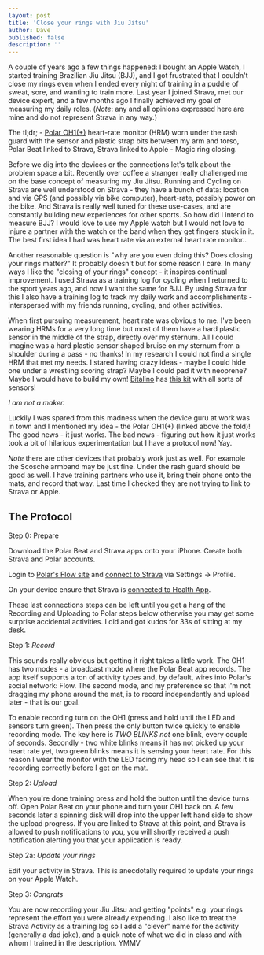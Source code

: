 ```yaml
---
layout: post
title: 'Close your rings with Jiu Jitsu'
author: Dave
published: false
description: ''
---
```


A couple of years ago a few things happened: I bought an Apple Watch, I started training Brazilian Jiu Jitsu (BJJ), and I got frustrated that I couldn't close my rings even when I ended every night of training in a puddle of sweat, sore, and wanting to train more.  Last year I joined Strava, met our device expert, and a few months ago I finally achieved my goal of measuring my daily roles.  (_Note_: any and all opinions expressed here are mine and do not represent Strava in any way.)

The tl;dr; - [Polar OH1(+)](https://www.polar.com/us-en/products/accessories/oh1-optical-heart-rate-sensor) heart-rate monitor (HRM) worn under the rash guard with the sensor and plastic strap bits between my arm and torso, Polar Beat linked to Strava, Strava linked to Apple - Magic ring closing.

<!-- -**-END-**- -->

Before we dig into the devices or the connections let's talk about the problem space a bit.  Recently over coffee a stranger really challenged me on the base concept of measuring my Jiu Jitsu.  Running and Cycling on Strava are well understood on Strava - they have a bunch of data: location and via GPS (and possibly via bike computer), heart-rate, possibly power on the bike.  And Strava is really well tuned for these use-cases, and are constantly building new experiences for other sports.  So how did I intend to measure BJJ?  I would love to use my Apple watch but I would not love to injure a partner with the watch or the band when they get fingers stuck in it.  The best first idea I had was heart rate via an external heart rate monitor..

Another reasonable question is "why are you even doing this?  Does closing your rings matter?" It probably doesn't but for some reason I care.  In many ways I like the "closing of your rings" concept - it inspires continual improvement.  I used Strava as a training log for cycling when I returned to the sport years ago, and now I want the same for BJJ.  By using Strava for this I also have a training log to track my daily work and accomplishments - interspersed with my friends running, cycling, and other activities.

When first pursuing measurement, heart rate was obvious to me.  I've been wearing HRMs for a very long time but most of them have a hard plastic sensor in the middle of the strap, directly over my sternum.  All I could imagine was a hard plastic sensor shaped bruise on my sternum from a shoulder during a pass - no thanks!  In my research I could not find a single HRM that met my needs.  I stared having crazy ideas - maybe I could hide one under a wrestling scoring strap?  Maybe I could pad it with neoprene?  Maybe I would have to build my own!  [Bitalino](https://bitalino.com/) has [this kit](https://bitalino.com/en/plugged-kit-bt) with all sorts of sensors!

*I am not a maker.*

Luckily I was spared from this madness when the device guru at work was in town and I mentioned my idea - the Polar OH1(+) (linked above the fold)!  The good news - it just works.  The bad news - figuring out how it just works took a bit of hilarious experimentation but I have a protocol now!  Yay.

_Note_ there are other devices that probably work just as well.  For example the Scosche armband may be just fine.  Under the rash guard should be good as well.  I have training partners who use it, bring their phone onto the mats, and record that way.  Last time I checked they are not trying to link to Strava or Apple.

## The Protocol

Step 0: Prepare

Download the Polar Beat and Strava apps onto your iPhone. Create both Strava and Polar accounts.

Login to [Polar's Flow site](https://flow.polar.com/) and [connect to Strava](https://support.polar.com/us-en/support/how_can_i_automatically_sync_my_data_from_polar_flow_to_strava) via Settings -> Profile.

On your device ensure that Strava is [connected to Health App](https://support.strava.com/hc/en-us/articles/216917527-Health-App-Integration?page=4).

These last connections steps can be left until you get a hang of the Recording and Uploading to Polar steps below otherwise you may get some surprise accidental activities.  I did and got kudos for 33s of sitting at my desk.

Step 1: *Record*

This sounds really obvious but getting it right takes a little work.  The OH1 has two modes - a broadcast mode where the Polar Beat app records.  The app itself supports a ton of activity types and, by default, wires into Polar's social network: Flow.  The second mode, and my preference so that I'm not dragging my phone around the mat, is to record independently and upload later - that is our goal.

To enable recording turn on the OH1 (press and hold until the LED and sensors turn green).  Then press the only button twice quickly to enable recording mode.  The key here is *TWO BLINKS*  _not_ one blink, every couple of seconds.  Secondly - two white blinks means it has not picked up your heart rate yet, two green blinks means it is sensing your heart rate.  For this reason I wear the monitor with the LED facing my head so I can see that it is recording correctly before I get on the mat.

Step 2: *Upload*

When you're done training press and hold the button until the device turns off.  Open Polar Beat on your phone and turn your OH1 back on.  A few seconds later a spinning disk will drop into the upper left hand side to show the upload progress.  If you are linked to Strava at this point, and Strava is allowed to push notifications to you, you will shortly received a push notification alerting you that your application is ready.

Step 2a: *Update your rings*

Edit your activity in Strava.  This is anecdotally required to update your rings on your Apple Watch.

Step 3: *Congrats*

You are now recording your Jiu Jitsu and getting "points" e.g. your rings represent the effort you were already expending.  I also like to treat the Strava Activity as a training log so I add a "clever" name for the activity (generally a dad joke), and a quick note of what we did in class and with whom I trained in the description.  YMMV

